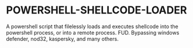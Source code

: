 # POWERSHELL-SHELLCODE-LOADER
A powershell script that filelessly loads and executes shellcode into the powershell process, or into a remote process. FUD. Bypassing windows defender, nod32, kaspersky, and many others.

